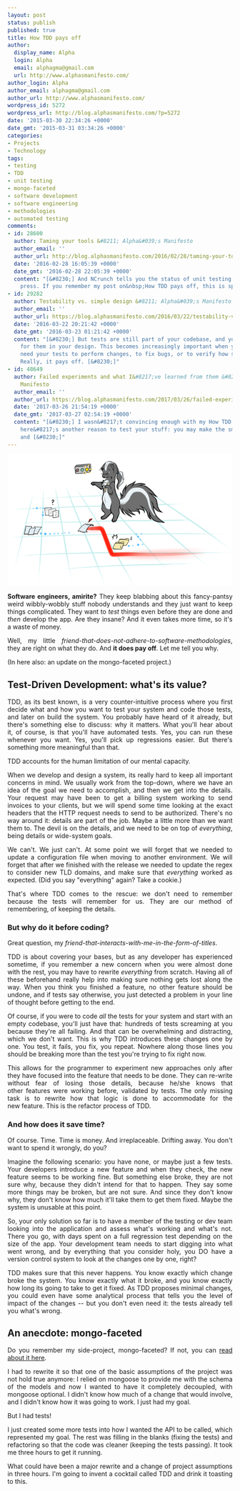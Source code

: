 ```yaml
---
layout: post
status: publish
published: true
title: How TDD pays off
author:
  display_name: Alpha
  login: Alpha
  email: alphagma@gmail.com
  url: http://www.alphasmanifesto.com/
author_login: Alpha
author_email: alphagma@gmail.com
author_url: http://www.alphasmanifesto.com/
wordpress_id: 5272
wordpress_url: http://blog.alphasmanifesto.com/?p=5272
date: '2015-03-30 22:34:26 +0000'
date_gmt: '2015-03-31 03:34:26 +0000'
categories:
- Projects
- Technology
tags:
- testing
- TDD
- unit testing
- mongo-faceted
- software development
- software engineering
- methodologies
- automated testing
comments:
- id: 28600
  author: Taming your tools &#8211; Alpha&#039;s Manifesto
  author_email: ''
  author_url: http://blog.alphasmanifesto.com/2016/02/28/taming-your-tools/
  date: '2016-02-28 16:05:39 +0000'
  date_gmt: '2016-02-28 22:05:39 +0000'
  content: "[&#8230;] And NCrunch tells you the status of unit testing on every key
    press. If you remember my post on&nbsp;How TDD pays off, this is spot [&#8230;]"
- id: 29282
  author: Testability vs. simple design &#8211; Alpha&#039;s Manifesto
  author_email: ''
  author_url: https://blog.alphasmanifesto.com/2016/03/22/testability-vs-simple-design/
  date: '2016-03-22 20:21:42 +0000'
  date_gmt: '2016-03-23 01:21:42 +0000'
  content: "[&#8230;] But tests are still part of your codebase, and you need to account
    for them in your design. This becomes increasingly important when you actually
    need your tests to perform changes, to fix bugs, or to verify how something works.
    Really, it pays off. [&#8230;]"
- id: 48649
  author: Failed experiments and what I&#8217;ve learned from them &#8211; Alpha&#039;s
    Manifesto
  author_email: ''
  author_url: https://blog.alphasmanifesto.com/2017/03/26/failed-experiments-and-what-ive-learned-from-them/
  date: '2017-03-26 21:54:19 +0000'
  date_gmt: '2017-03-27 02:54:19 +0000'
  content: "[&#8230;] I wasn&#8217;t convincing enough with my How TDD pays off post,
    here&#8217;s another reason to test your stuff: you may make the smallest of mistakes
    and [&#8230;]"
---
```


![](/assets/Semaforo1.png)

<p style="text-align: justify;"><strong>Software engineers, amirite?</strong> They keep blabbing about this fancy-pantsy weird wibbly-wobbly stuff nobody understands and they just want to keep things complicated. They want to&nbsp;<em>test</em> things even before they are done and <em>then</em> develop the app. Are they insane? And it even takes more time, so it's a waste of money.</p>
<p style="text-align: justify;">Well, my little <em>friend-that-does-not-adhere-to-software-methodologies</em>, they are right on what they do. And <strong>it does pay off</strong>. Let me tell you why.</p>
<p style="text-align: justify;">(In here also: an update on the mongo-faceted project.)</p>
<p style="text-align: justify;"><!--more--></p>
<h2 style="text-align: justify;">Test-Driven&nbsp;Development: what's its value?</h2>
<p style="text-align: justify;">TDD,&nbsp;as its best known, is a very counter-intuitive process where you first decide what and how you want to test your system and code those tests, and later on build the system. You probably have heard of it already, but there's something else to discuss: why it matters.&nbsp;What you'll hear about it,&nbsp;of course, is that you'll have automated tests. Yes, you can run these whenever you want. Yes, you'll pick up regressions easier. But there's something more meaningful than that.</p>
<p style="text-align: justify;">TDD accounts for the human limitation of our mental capacity.</p>
<p style="text-align: justify;">When we develop and design a system, its really hard to keep all important concerns in mind. We usually work from the top-down, where we have an idea of the goal&nbsp;we need to accomplish, and then we get into the details. Your request may have been to get a billing system working to send invoices to your clients, but we will spend some time looking&nbsp;at the exact headers that the HTTP request needs to send to be authorized. There's no way around it: details are part of the job. Maybe a little more than we want them&nbsp;to. The devil is on the details, and we need to be on top of <em>everything</em>, being details or wide-system goals.</p>
<p style="text-align: justify;">We can't. We just can't. At some point we will forget that we needed to update a configuration file when moving to another environment. We will forget that after we finished with the release we needed to update the regex to consider new TLD domains, and make sure that <em>everything</em> worked as expected. (Did you say "everything" again? Take a cookie.)</p>
<p style="text-align: justify;">That's where TDD comes to the rescue: we don't need to remember because the tests&nbsp;will remember for us. They are our method of remembering, of keeping the details.</p>
<h3 style="text-align: justify;">But why do it before coding?</h3>
<p style="text-align: justify;">Great question, my <em>friend-that-interacts-with-me-in-the-form-of-titles</em>.</p>
<p style="text-align: justify;">TDD is about covering your bases, but as any developer has experienced sometime, if you remember a new concern&nbsp;when you were almost done with the rest, you may have to rewrite <em>everything</em> from scratch. Having all of these beforehand really help into making sure nothing gets lost along the way. When you think you finished a feature, no other feature&nbsp;should be undone, and if tests say otherwise, you just detected a problem in your line of thought before getting to the end.</p>
<p style="text-align: justify;">Of course, if you were to code&nbsp;<em>all</em> the tests for your system and start with an empty codebase, you'll just have that: hundreds of tests screaming at you because&nbsp;they're all failing. And that can be overwhelming and distracting, which we don't want.&nbsp;This is why TDD introduces these changes one by one. You test, it fails, you fix, you repeat. Nowhere along those lines you should be breaking more than the test you're trying to fix right now.</p>
<p style="text-align: justify;">This allows for the programmer to experiment new approaches only&nbsp;after they have focused into the feature&nbsp;that&nbsp;needs to be done. They can re-write without fear of losing those details, because he/she knows that other&nbsp;features were&nbsp;working before, validated by tests.&nbsp;The only missing task&nbsp;is to rewrite how that logic is done to&nbsp;accommodate for the new&nbsp;feature. This is the refactor process of TDD.</p>
<h3 style="text-align: justify;">And how does it save time?</h3>
<p style="text-align: justify;">Of course. Time. Time is money. And irreplaceable. Drifting away. You don't want to spend it wrongly, do you?</p>
<p style="text-align: justify;">Imagine the following scenario: you have none, or maybe just a few tests. Your developers introduce a new feature and when they check, the new feature seems to be working fine. But something else broke, they are not sure why, because they didn't intend for that to happen. They say some more things may be broken, but are not sure. And since they don't know why, they don't know how much it'll take them to get them&nbsp;fixed. Maybe the system is unusable at this point.</p>
<p style="text-align: justify;">So, your only solution so far is to have a member of the testing or dev team looking into the application and assess what's working and what's not. There you go, with days spent on&nbsp;a full regression test depending on the size of the app. Your development team needs to start digging into what went wrong, and by everything that you consider holy, you DO have a version control system to look at the changes one by one, right?</p>
<p style="text-align: justify;">TDD makes sure that this never happens. You know exactly which&nbsp;change broke the system. You know exactly what it broke, and you know exactly how long its going to take to get it fixed. As TDD proposes minimal changes, you could&nbsp;even have some analytical process that tells you the level of impact of the changes -- but you don't even need it: the tests already tell you what's wrong.</p>
<h2 style="text-align: justify;">An anecdote: mongo-faceted</h2>
<p style="text-align: justify;">Do you remember my side-project, mongo-faceted? If not, you can <a href="https://blog.alphasmanifesto.com/2015/01/03/faceted-searches-with-mongodb-and-mongoose/">read about it here</a>.</p>
<p style="text-align: justify;">I had to rewrite it so that one of the basic assumptions of the project was not hold true anymore: I relied on mongoose to provide me with the schema of the models and now I wanted to have it completely decoupled, with mongoose optional. I didn't know how much of a change that would involve, and I didn't know how it was going to work. I just had my goal.</p>
<p style="text-align: justify;">But&nbsp;I had tests!</p>
<p style="text-align: justify;">I just created some more tests into how I wanted the API to be called, which represented my goal. The rest was filling in the blanks (fixing the tests) and refactoring so that the code was cleaner (keeping the tests passing). It took me three hours to get it running.</p>
<p style="text-align: justify;">What could have been a major rewrite and a change of project assumptions in three hours. I'm going to invent a cocktail called TDD and drink it toasting to this.</p>
